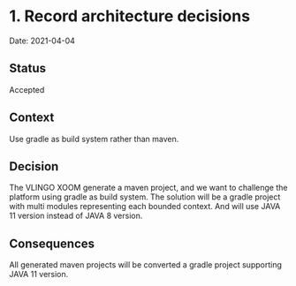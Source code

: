 # 1.  Record architecture decisions

Date: 2021-04-04

## Status

Accepted

## Context

Use gradle as build system rather than maven.

## Decision

The VLINGO XOOM generate a maven project, and we want to challenge the platform using gradle as build system.
The solution will be a gradle project with multi modules representing each bounded context.
And will use JAVA 11 version instead of JAVA 8 version.

## Consequences

All generated maven projects will be converted a gradle project supporting JAVA 11 version.
